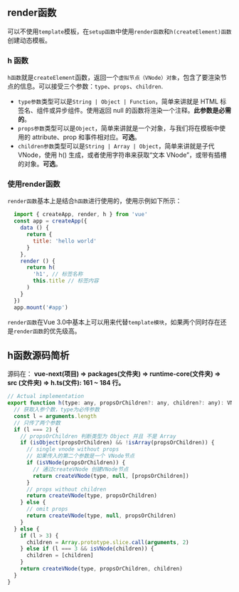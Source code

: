 ## render函数

可以不使用`template`模板，在`setup函数`中使用`render函数`和`h(createElement)函数`创建动态模板。

### h 函数

`h函数`就是`createElement`函数，返回一个`虚拟节点（VNode）对象`，包含了要渲染节点的信息。可以接受三个参数：`type`、`props`、`children`.

- `type参数`类型可以是`String | Object | Function`，简单来讲就是 HTML 标签名、组件或异步组件。使用返回 null 的函数将渲染一个注释。**此参数是必需的**。
- `props参数`类型可以是`Object`，简单来讲就是一个对象，与我们将在模板中使用的 attribute、prop 和事件相对应。**可选**。
- `children参数`类型可以是`String | Array | Object`，简单来讲就是子代 VNode，使用 h() 生成，或者使用字符串来获取“文本 VNode”，或带有插槽的对象。**可选**。

### 使用render函数

`render函数`基本上是结合`h函数`进行使用的，使用示例如下所示：

```js
  import { createApp, render, h } from 'vue'
  const app = createApp({
    data () {
      return {
        title: 'hello world'
      }
    },
    render () {
      return h(
        'h1', // 标签名称
        this.title // 标签内容
      )
    }
  })
  app.mount('#app')
```

`render函数`在Vue 3.0中基本上可以用来代替`template模块`，如果两个同时存在还是`render函数`的优先级高。

## h函数源码简析

源码在： **vue-next(项目) => packages(文件夹) => runtime-core(文件夹) => src (文件夹) => h.ts(文件): 161 ~ 184 行。**

```js
// Actual implementation
export function h(type: any, propsOrChildren?: any, children?: any): VNode {
  // 获取入参个数，type为必传参数
  const l = arguments.length
  // 只传了两个参数
  if (l === 2) {
    // propsOrChildren 判断类型为 Object 并且 不是 Array
    if (isObject(propsOrChildren) && !isArray(propsOrChildren)) {
      // single vnode without props
      // 如果传入的第二个参数是一个 VNode节点
      if (isVNode(propsOrChildren)) {
        // 通过createVNode 创建VNode节点
        return createVNode(type, null, [propsOrChildren])
      }
      // props without children
      return createVNode(type, propsOrChildren)
    } else {
      // omit props
      return createVNode(type, null, propsOrChildren)
    }
  } else {
    if (l > 3) {
      children = Array.prototype.slice.call(arguments, 2)
    } else if (l === 3 && isVNode(children)) {
      children = [children]
    }
    return createVNode(type, propsOrChildren, children)
  }
}
```